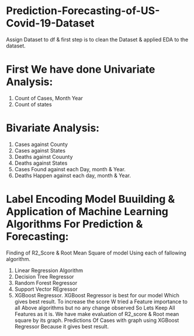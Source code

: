 # Prediction-Forecasting-of-US-Covid-19-Dataset
Assign Dataset to df & first step is to clean the Dataset & applied EDA to the dataset.
# First We have done Univariate Analysis:
  1) Count of Cases, Month Year
  2) Count of states
# Bivariate Analysis:
  1) Cases against County
  2) Cases against States
  3) Deaths against Couunty
  4) Deaths against States
  5) Cases Found against each Day, month & Year.
  6) Deaths Happen against each day, month & Year.
# Label Encoding Model Buuilding & Application of Machine Learning Algorithms For Prediction & Forecasting:
Finding of R2_Score & Root Mean Square of model Using each of fallowing algorithm.
  1) Linear Regression Algorithm 
  2) Decision Tree Regressor
  3) Random Forest Regressor
  4) Support Vector REgressor
  5) XGBoost Regressor.
XGBoost Regressor is best for our model Which gives best result.
To increase the score W tried a Feature importance to all Above algorithms but no any change observed So Lets Keep All Features as it is.
We have make evaluation of R2_score & Root mean square by its graph.
Predictions Of Cases with graph using XGBoost Regressor Because it gives best result.


